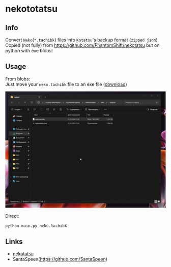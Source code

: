 # nekototatsu

## Info

Convert [`Neko`](https://github.com/CarlosEsco/Neko)(`*.tachibk`) files into [`Kotatsu`](https://github.com/KotatsuApp/Kotatsu)'s backup format (`zipped json`)\
Copied (not fully) from https://github.com/PhantomShift/nekotatsu but on python with exe blobs!

## Usage

From blobs:\
Just move your `neko.tachibk` file to an exe file ([download](https://github.com/SantaSpeen/nekototatsu/releases/download/v1.0/nekototatsu.exe))

![prew.gif](prew.gif)

Direct: 
```bash
python main.py neko.tachibk
```

## Links

* [nekotatsu](https://github.com/PhantomShift/nekotatsu)
* SantaSpeen(https://github.com/SantaSpeen)

